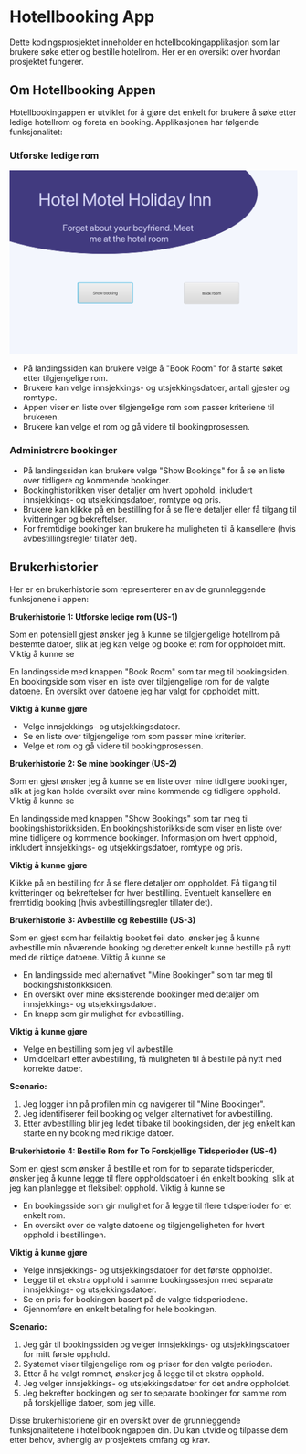 # Hotellbooking App

Dette kodingsprosjektet inneholder en hotellbookingapplikasjon som lar brukere søke etter og bestille hotellrom. Her er en oversikt over hvordan prosjektet fungerer.

## Om Hotellbooking Appen

Hotellbookingappen er utviklet for å gjøre det enkelt for brukere å søke etter ledige hotellrom og foreta en booking. Applikasjonen har følgende funksjonalitet:

### Utforske ledige rom

![Hotellbooking App](../img/landing.png)

- På landingssiden kan brukere velge å "Book Room" for å starte søket etter tilgjengelige rom.
- Brukere kan velge innsjekkings- og utsjekkingsdatoer, antall gjester og romtype.
- Appen viser en liste over tilgjengelige rom som passer kriteriene til brukeren.
- Brukere kan velge et rom og gå videre til bookingprosessen.

### Administrere bookinger

- På landingssiden kan brukere velge "Show Bookings" for å se en liste over tidligere og kommende bookinger.
- Bookinghistorikken viser detaljer om hvert opphold, inkludert innsjekkings- og utsjekkingsdatoer, romtype og pris.
- Brukere kan klikke på en bestilling for å se flere detaljer eller få tilgang til kvitteringer og bekreftelser.
- For fremtidige bookinger kan brukere ha muligheten til å kansellere (hvis avbestillingsregler tillater det).

## Brukerhistorier

Her er en brukerhistorie som representerer en av de grunnleggende funksjonene i appen:

**Brukerhistorie 1: Utforske ledige rom (US-1)**

Som en potensiell gjest ønsker jeg å kunne se tilgjengelige hotellrom på bestemte datoer, slik at jeg kan velge og booke et rom for oppholdet mitt.
Viktig å kunne se

En landingsside med knappen "Book Room" som tar meg til bookingsiden.
En bookingside som viser en liste over tilgjengelige rom for de valgte datoene.
En oversikt over datoene jeg har valgt for oppholdet mitt.

**Viktig å kunne gjøre**

- Velge innsjekkings- og utsjekkingsdatoer.
- Se en liste over tilgjengelige rom som passer mine kriterier.
- Velge et rom og gå videre til bookingprosessen.

**Brukerhistorie 2: Se mine bookinger (US-2)**

Som en gjest ønsker jeg å kunne se en liste over mine tidligere bookinger, slik at jeg kan holde oversikt over mine kommende og tidligere opphold.
Viktig å kunne se

En landingsside med knappen "Show Bookings" som tar meg til bookingshistorikksiden.
En bookingshistorikkside som viser en liste over mine tidligere og kommende bookinger.
Informasjon om hvert opphold, inkludert innsjekkings- og utsjekkingsdatoer, romtype og pris.

**Viktig å kunne gjøre**

Klikke på en bestilling for å se flere detaljer om oppholdet.
Få tilgang til kvitteringer og bekreftelser for hver bestilling.
Eventuelt kansellere en fremtidig booking (hvis avbestillingsregler tillater det).

**Brukerhistorie 3: Avbestille og Rebestille (US-3)**

Som en gjest som har feilaktig booket feil dato, ønsker jeg å kunne avbestille min nåværende booking og deretter enkelt kunne bestille på nytt med de riktige datoene.
Viktig å kunne se

- En landingsside med alternativet "Mine Bookinger" som tar meg til bookingshistorikksiden.
- En oversikt over mine eksisterende bookinger med detaljer om innsjekkings- og utsjekkingsdatoer.
- En knapp som gir mulighet for avbestilling.

**Viktig å kunne gjøre**

- Velge en bestilling som jeg vil avbestille.
- Umiddelbart etter avbestilling, få muligheten til å bestille på nytt med korrekte datoer.

**Scenario:**
1. Jeg logger inn på profilen min og navigerer til "Mine Bookinger".
2. Jeg identifiserer feil booking og velger alternativet for avbestilling.
3. Etter avbestilling blir jeg ledet tilbake til bookingsiden, der jeg enkelt kan starte en ny booking med riktige datoer.

**Brukerhistorie 4: Bestille Rom for To Forskjellige Tidsperioder (US-4)**

Som en gjest som ønsker å bestille et rom for to separate tidsperioder, ønsker jeg å kunne legge til flere oppholdsdatoer i én enkelt booking, slik at jeg kan planlegge et fleksibelt opphold.
Viktig å kunne se

- En bookingsside som gir mulighet for å legge til flere tidsperioder for et enkelt rom.
- En oversikt over de valgte datoene og tilgjengeligheten for hvert opphold i bestillingen.

**Viktig å kunne gjøre**

- Velge innsjekkings- og utsjekkingsdatoer for det første oppholdet.
- Legge til et ekstra opphold i samme bookingssesjon med separate innsjekkings- og utsjekkingsdatoer.
- Se en pris for bookingen basert på de valgte tidsperiodene.
- Gjennomføre en enkelt betaling for hele bookingen.

**Scenario:**
1. Jeg går til bookingssiden og velger innsjekkings- og utsjekkingsdatoer for mitt første opphold.
2. Systemet viser tilgjengelige rom og priser for den valgte perioden.
3. Etter å ha valgt rommet, ønsker jeg å legge til et ekstra opphold.
4. Jeg velger innsjekkings- og utsjekkingsdatoer for det andre oppholdet.
5. Jeg bekrefter bookingen og ser to separate bookinger for samme rom på forskjellige datoer, som jeg ville.

Disse brukerhistoriene gir en oversikt over de grunnleggende funksjonalitetene i hotellbookingappen din. Du kan utvide og tilpasse dem etter behov, avhengig av prosjektets omfang og krav.